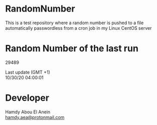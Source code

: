 # RandomNumber    
This is a test repository where a random number is pushed to a file automatically passwordless from a cron job in my Linux CentOS server    
# Random Number of the last run   
29489
      
Last update (GMT +1)    
10/30/20 04:00:01
# Developer    
Hamdy Abou El Anein   
hamdy.aea@protonmail.com
